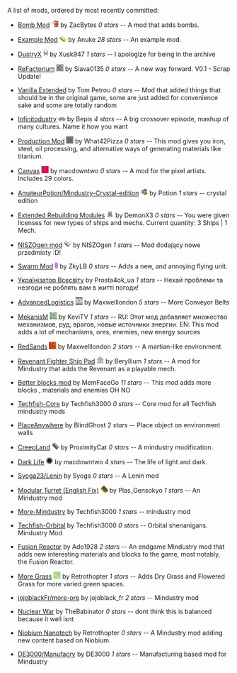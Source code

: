 
A list of mods, ordered by most recently committed:


  - [Bomb Mod](https://github.com/ZacBytes/BombMod) ![](images/bombmod-icon.png) by ZacBytes *0 stars* -- A mod that adds bombs.

  - [Example Mod](https://github.com/Anuken/ExampleMod) ![](images/examplemod-icon.png) by Anuke *28 stars* -- An example mod.

  - [DustryX](https://github.com/Xusk947/DustryX) ![](images/dustryx-icon.png) by Xusk947 *1 stars* -- I apologize for being in the archive

  - [ReFactorium](https://github.com/Slava0135/ReFactorium) ![](images/refactorium-icon.png) by Slava0135 *0 stars* -- A new way forward. V0.1 - Scrap Update!

  - [Vanilla Extended](https://github.com/ballgamer56/VanillaExtended)  by Tom Petrou *0 stars* -- Mod that added things that should be in the original game, some are just added for convenience sake and some are totally random

  - [Infinitodustry](https://github.com/ThatOneBepis/Infinitodustry) ![](images/infinitodustry-icon.png) by Bepis *4 stars* -- A big crossover episode, mashup of many cultures. Name it how you want

  - [Production Mod](https://github.com/What42Pizza/Mindustry-Production-Mod) ![](images/mindustry-production-mod-icon.png) by What42Pizza *0 stars* -- This mod gives you iron, steel, oil processing, and alternative ways of generating materials like titanium.

  - [Canvas](https://github.com/ZkyLB/Canvas) ![](images/canvas-icon.png) by macdowntwo *0 stars* -- A mod for the pixel artists. Includes 29 colors.

  - [AmateurPotion/Mindustry-Crystal-edition](https://github.com/AmateurPotion/Mindustry-Crystal-edition) ![](images/mindustry-crystal-edition-icon.png) by Potion *1 stars* -- crystal edition

  - [Extended Rebuilding Modules](https://github.com/DemonX3/DemonX3-ERM) ![](images/demonx3-erm-icon.png) by DemonX3 *0 stars* -- You were given licenses for new types of ships and mechs. Current quantity: 3 Ships | 1 Mech.

  - [NISZOgen mod](https://github.com/niszogen/mindustrymod1) ![](images/mindustrymod1-icon.png) by NISZOgen *1 stars* -- Mod dodający nowe przedmioty :D!

  - [Swarm Mod](https://github.com/ZkyLB/Swarm-Mod) ![](images/swarm-mod-icon.png) by ZkyLB *0 stars* -- Adds a new, and annoying flying unit.

  - [Українізатор Всесвіту](https://github.com/Prosta4okua/Ukrajinisator)  by Prosta4ok_ua *1 stars* -- Нехай проблеми та незгоди не роблять вам в житті погоди!

  - [AdvancedLogistics](https://github.com/Maxwelllondon92/AdvancedLogisticsMod) ![](images/advancedlogisticsmod-icon.png) by Maxwelllondon *5 stars* -- More Conveyor Belts

  - [MekanisM](https://github.com/KeviTV/MekanisM) ![](images/mekanism-icon.png) by KeviTV *1 stars* -- RU: Этот мод добавляет множество механизмов, руд, врагов, новые источники энергии.
EN: This mod adds a lot of mechanisms, ores, enemies, new energy sources

  - [RedSands](https://github.com/Maxwelllondon92/RedSands) ![](images/redsands-icon.png) by Maxwelllondon *2 stars* -- A martian-like environment.

  - [Revenant Fighter Ship Pad](https://github.com/BasedUser/RevenantMod) ![](images/revenantmod-icon.png) by Beryllium *1 stars* -- A mod for Mindustry that adds the Revenant as a playable mech.

  - [Better blocks mod](https://github.com/MemFaceGo/Better-Blocks-Mod)  by MemFaceGo *11 stars* -- This mod adds more blocks , materials and enemies OH NO

  - [Techfish-Core](https://github.com/TechFish3000/Techfish-Core)  by Techfish3000 *0 stars* -- Core mod for all Techfish mindustry mods

  - [PlaceAnywhere](https://github.com/BlindGhostPL/PlaceAnywhere)  by BlindGhost *2 stars* -- Place object on environment walls

  - [CreepLand](https://github.com/ProximityCatz/CreepLand) ![](images/creepland-icon.png) by ProximityCat *0 stars* -- A mindustry modification.

  - [Dark Life](https://github.com/ZkyLB/Dark-Life) ![](images/dark-life-icon.png) by macdowntwo *4 stars* -- The life of light and dark.

  - [Syoga23/Lenin](https://github.com/Syoga23/Lenin)  by Syoga *0 stars* -- A Lenin mod

  - [Modular Turret (English Fix)](https://github.com/xhz313123/Modular-Turret) ![](images/modular-turret-icon.png) by Plas_Gensokyo *1 stars* -- An Mindustry mod

  - [More-Mindustry](https://github.com/TechFish3000/More-Mindustry)  by Techfish3000 *1 stars* -- mindustry mod

  - [Techfish-Orbital](https://github.com/TechFish3000/Techfish-Orbital)  by Techfish3000 *0 stars* -- Orbital shenanigans. Mindustry Mod

  - [Fusion Reactor](https://github.com/ado1928/Fusion-Reactor-mod)  by Ado1928 *2 stars* -- An endgame Mindustry mod that adds new interesting materials and blocks to the game, most notably, the Fusion Reactor.

  - [More Grass](https://github.com/Retrothopter/More-Grass) ![](images/more-grass-icon.png) by Retrothopter *1 stars* -- Adds Dry Grass and Flowered Grass for more varied green spaces.

  - [jojoblackFr/more-ore](https://github.com/jojoblackFr/more-ore)  by jojoblack_fr *2 stars* -- Mindustry mod

  - [Nuclear War](https://github.com/TheBabinator/NuclearWar)  by TheBabinator *0 stars* -- dont think this is balanced because it well isnt

  - [Niobium Nanotech](https://github.com/Retrothopter/Niobium-Nanotech)  by Retrothopter *0 stars* -- A Mindustry mod adding new content based on Niobium.

  - [DE3000/Manufacry](https://github.com/DE3000/Manufacry)  by DE3000 *1 stars* -- Manufacturing based mod for Mindustry

